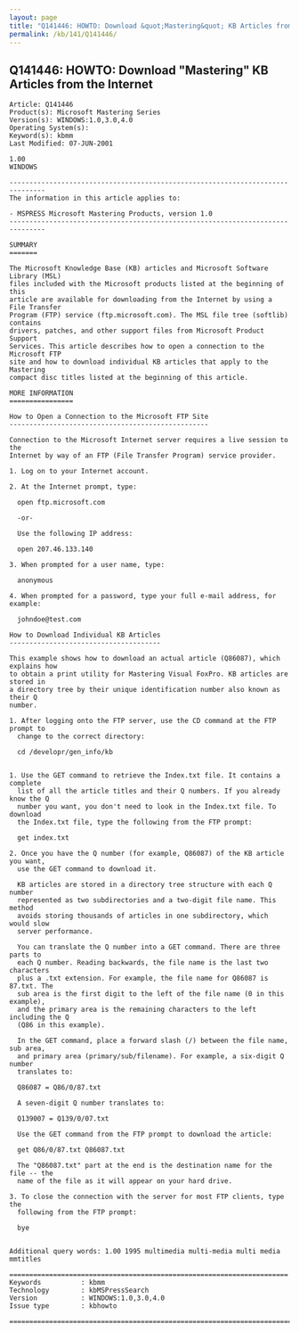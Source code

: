 ```yaml
---
layout: page
title: "Q141446: HOWTO: Download &quot;Mastering&quot; KB Articles from the Internet"
permalink: /kb/141/Q141446/
---
```


## Q141446: HOWTO: Download &quot;Mastering&quot; KB Articles from the Internet

	Article: Q141446
	Product(s): Microsoft Mastering Series
	Version(s): WINDOWS:1.0,3.0,4.0
	Operating System(s): 
	Keyword(s): kbmm
	Last Modified: 07-JUN-2001
	
	1.00
	WINDOWS
	
	-------------------------------------------------------------------------------
	The information in this article applies to:
	
	- MSPRESS Microsoft Mastering Products, version 1.0 
	-------------------------------------------------------------------------------
	
	SUMMARY
	=======
	
	The Microsoft Knowledge Base (KB) articles and Microsoft Software Library (MSL)
	files included with the Microsoft products listed at the beginning of this
	article are available for downloading from the Internet by using a File Transfer
	Program (FTP) service (ftp.microsoft.com). The MSL file tree (softlib) contains
	drivers, patches, and other support files from Microsoft Product Support
	Services. This article describes how to open a connection to the Microsoft FTP
	site and how to download individual KB articles that apply to the Mastering
	compact disc titles listed at the beginning of this article.
	
	MORE INFORMATION
	================
	
	How to Open a Connection to the Microsoft FTP Site
	--------------------------------------------------
	
	Connection to the Microsoft Internet server requires a live session to the
	Internet by way of an FTP (File Transfer Program) service provider.
	
	1. Log on to your Internet account.
	
	2. At the Internet prompt, type:
	
	  open ftp.microsoft.com
	
	  -or-
	
	  Use the following IP address:
	
	  open 207.46.133.140
	
	3. When prompted for a user name, type:
	
	  anonymous
	
	4. When prompted for a password, type your full e-mail address, for example:
	
	  johndoe@test.com
	
	How to Download Individual KB Articles
	--------------------------------------
	
	This example shows how to download an actual article (Q86087), which explains how
	to obtain a print utility for Mastering Visual FoxPro. KB articles are stored in
	a directory tree by their unique identification number also known as their Q
	number.
	
	1. After logging onto the FTP server, use the CD command at the FTP prompt to
	  change to the correct directory:
	
	  cd /developr/gen_info/kb
	
	
	1. Use the GET command to retrieve the Index.txt file. It contains a complete
	  list of all the article titles and their Q numbers. If you already know the Q
	  number you want, you don't need to look in the Index.txt file. To download
	  the Index.txt file, type the following from the FTP prompt:
	
	  get index.txt
	
	2. Once you have the Q number (for example, Q86087) of the KB article you want,
	  use the GET command to download it.
	
	  KB articles are stored in a directory tree structure with each Q number
	  represented as two subdirectories and a two-digit file name. This method
	  avoids storing thousands of articles in one subdirectory, which would slow
	  server performance.
	
	  You can translate the Q number into a GET command. There are three parts to
	  each Q number. Reading backwards, the file name is the last two characters
	  plus a .txt extension. For example, the file name for Q86087 is 87.txt. The
	  sub area is the first digit to the left of the file name (0 in this example),
	  and the primary area is the remaining characters to the left including the Q
	  (Q86 in this example).
	
	  In the GET command, place a forward slash (/) between the file name, sub area,
	  and primary area (primary/sub/filename). For example, a six-digit Q number
	  translates to:
	
	  Q86087 = Q86/0/87.txt
	
	  A seven-digit Q number translates to:
	
	  Q139007 = Q139/0/07.txt
	
	  Use the GET command from the FTP prompt to download the article:
	
	  get Q86/0/87.txt Q86087.txt
	
	  The "Q86087.txt" part at the end is the destination name for the file -- the
	  name of the file as it will appear on your hard drive.
	
	3. To close the connection with the server for most FTP clients, type the
	  following from the FTP prompt:
	
	  bye
	
	
	Additional query words: 1.00 1995 multimedia multi-media multi media mmtitles
	
	======================================================================
	Keywords          : kbmm 
	Technology        : kbMSPressSearch
	Version           : WINDOWS:1.0,3.0,4.0
	Issue type        : kbhowto
	
	=============================================================================
	
